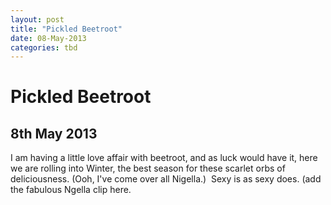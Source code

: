 ```yaml
---
layout: post
title: "Pickled Beetroot"
date: 08-May-2013
categories: tbd
---
```


# Pickled Beetroot

## 8th May 2013

I am having a little love affair with beetroot,   and as luck would have it, here we are rolling into Winter, the best season for these scarlet orbs of deliciousness. (Ooh, I've come over all Nigella.)  Sexy is as sexy does. (add the fabulous Ngella clip here.
